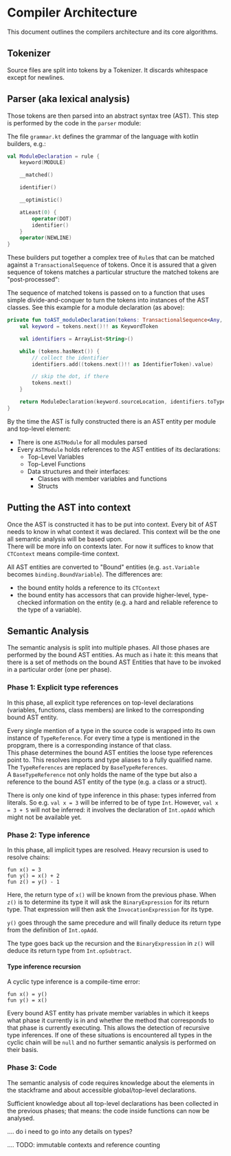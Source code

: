 # Compiler Architecture

This document outlines the compilers architecture and its core algorithms.

## Tokenizer

Source files are split into tokens by a Tokenizer. It discards whitespace except
for newlines.

## Parser (aka lexical analysis)

Those tokens are then parsed into an abstract syntax tree (AST). This step
is performed by the code in the `parser` module:

The file `grammar.kt` defines the grammar of the language with kotlin builders,
e.g.:

```kotlin
val ModuleDeclaration = rule {
    keyword(MODULE)

    __matched()

    identifier()

    __optimistic()

    atLeast(0) {
        operator(DOT)
        identifier()
    }
    operator(NEWLINE)
}
```

These builders put together a complex tree of `Rule`s that can be matched against
a `TransactionalSequence` of tokens. Once it is assured that a given sequence of
tokens matches a particular structure the matched tokens are "post-processed":

The sequence of matched tokens is passed on to a function that uses simple
divide-and-conquer to turn the tokens into instances of the AST classes.
See this example for a module declaration (as above):

```kotlin
private fun toAST_moduleDeclaration(tokens: TransactionalSequence<Any, Position>): ModuleDeclaration {
    val keyword = tokens.next()!! as KeywordToken

    val identifiers = ArrayList<String>()

    while (tokens.hasNext()) {
        // collect the identifier
        identifiers.add((tokens.next()!! as IdentifierToken).value)

        // skip the dot, if there
        tokens.next()
    }

    return ModuleDeclaration(keyword.sourceLocation, identifiers.toTypedArray())
}
```

By the time the AST is fully constructed there is an AST entity per module and
top-level element:

* There is one `ASTModule` for all modules parsed
* Every `ASTModule` holds references to the AST entities of its declarations:
  * Top-Level Variables
  * Top-Level Functions
  * Data structures and their interfaces:
    * Classes with member variables and functions
    * Structs

## Putting the AST into context

Once the AST is constructed it has to be put into context. Every bit of AST needs
to know in what context it was declared. This context will be the one all semantic
analysis will be based upon.  
There will be more info on contexts later. For now it suffices to know that
`CTContext` means compile-time context.

All AST entities are converted to "Bound" entities (e.g. `ast.Variable` becomes
`binding.BoundVariable`). The differences are:

* the bound entity holds a reference to its `CTContext`
* the bound entity has accessors that can provide higher-level, type-checked
  information on the entity (e.g. a hard and reliable reference to the type
  of a variable).

## Semantic Analysis

The semantic analysis is split into multiple phases. All those phases are performed
by the bound AST entities. As much as i hate it: this means that there is a set
of methods on the bound AST Entities that have to be invoked in a particular
order (one per phase).

### Phase 1: Explicit type references

In this phase, all explicit type references on top-level declarations (variables,
functions, class members) are linked to the corresponding bound AST entity.

Every single mention of a type in the source code is wrapped into its own
instance of `TypeReference`. For every time a type is mentioned in the propgram,
there is a corresponding instance of that class.  
This phase determines the bound AST entities the loose type references point to.
This resolves imports and type aliases to a fully qualified name. The
`TypeReferences` are replaced by `BaseTypeReferences`.  
A `BaseTypeReference` not only holds the name of the type but also a reference to
the bound AST entity of the type (e.g. a class or a struct).

There is only one kind of type inference in this phase: types inferred from
literals.  So e.g. `val x = 3` will be inferred to be of type
`Int`. However, `val x = 3 + 5` will not be inferred: it involves the declaration of
`Int.opAdd` which might not be available yet.

### Phase 2: Type inference

In this phase, all implicit types are resolved. Heavy recursion is used to resolve
chains:

    fun x() = 3
    fun y() = x() + 2
    fun z() = y() - 1
    
Here, the return type of `x()` will be known from the previous phase. When `z()`
is to determine its type it will ask the `BinaryExpression` for its return type.
That expression will then ask the `InvocationExpression` for its type.

`y()` goes through the same precedure and will finally deduce
its return type from the definition of `Int.opAdd`.

The type goes back up the recursion and the `BinaryExpression` in `z()` will
deduce its return type from `Int.opSubtract`.

#### Type inference recursion

A cyclic type inference is a compile-time error:

    fun x() = y()
    fun y() = x()

Every bound AST entity has private member variables in which it keeps what
phase it currently is in and whether the method that corresponds to that phase
is currently executing. This allows the detection of recursive type inferences.
If one of these situations is encountered all types in the cyclic chain will
be `null` and no further semantic analysis is performed on their basis.

### Phase 3: Code

The semantic analysis of code requires knowledge about the elements in the
stackframe and about accessible global/top-level declarations.

Sufficient knowledge about all top-level declarations has been collected in the
previous phases; that means: the code inside functions can now be analysed.

.... do i need to go into any details on types?

.... TODO: immutable contexts and reference counting
